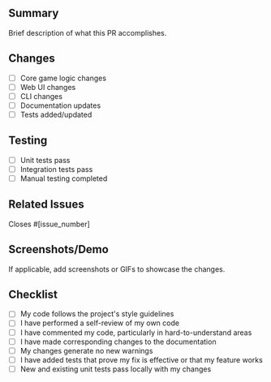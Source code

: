 ## Summary

Brief description of what this PR accomplishes.

## Changes

- [ ] Core game logic changes
- [ ] Web UI changes
- [ ] CLI changes
- [ ] Documentation updates
- [ ] Tests added/updated

## Testing

- [ ] Unit tests pass
- [ ] Integration tests pass
- [ ] Manual testing completed

## Related Issues

Closes #[issue_number]

## Screenshots/Demo

If applicable, add screenshots or GIFs to showcase the changes.

## Checklist

- [ ] My code follows the project's style guidelines
- [ ] I have performed a self-review of my own code
- [ ] I have commented my code, particularly in hard-to-understand areas
- [ ] I have made corresponding changes to the documentation
- [ ] My changes generate no new warnings
- [ ] I have added tests that prove my fix is effective or that my feature works
- [ ] New and existing unit tests pass locally with my changes